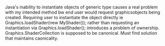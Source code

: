 Java's inability to instantiate objects of generic type causes a real problem with my intended method
bw end user would request graphicsobjects being created. Requiring user to instantiate the object directly
ie Graphics.loadShader(new MyShader()); rather than requesting an instantiation via Graphics.loadShader<MyShader>();
introduces a problem of ownership. Graphics.ShaderCollection is supposed to be canonical. 
Must find solution that maintains caonicality.